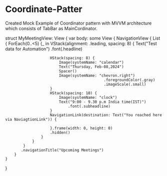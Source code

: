 # Coordinate-Patter
Created Mock Example of Coordinator pattern with MVVM architecture which consists of TabBar as MainCordinator.

struct MyMeetingView: View {
    var body: some View {
        NavigationView {
            List {
                ForEach(0..<5) {_ in
                    VStack(alignment: .leading, spacing: 8) {
                        Text("Test data for Automation")
                            .font(.headline)
                        
                        HStack(spacing: 8) {
                            Image(systemName: "calendar")
                            Text("Thursday, Feb-08,2024")
                            Spacer()
                            Image(systemName: "chevron.right")
                                                .foregroundColor(.gray)
                                                .imageScale(.small)
                        }
                        HStack(spacing: 10) {
                            Image(systemName: "clock")
                            Text("9:00 - 9.30 p.m India time(IST)")
                                .font(.subheadline)
                        }
                        NavigationLink(destination: Text("You reached here via NaviagtionLink")) {
                            
                        }.frame(width: 0, height: 0)
                        .hidden()
                    }
                }
            }
           .navigationTitle("Upcoming Meetings")
        }
    }
}
